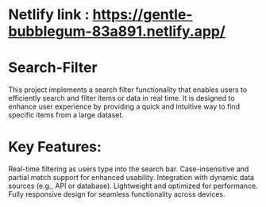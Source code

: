 # Netlify link : https://gentle-bubblegum-83a891.netlify.app/
# Search-Filter
This project implements a search filter functionality that enables users to efficiently search and filter items or data in real time. It is designed to enhance user experience by providing a quick and intuitive way to find specific items from a large dataset.

# Key Features:

Real-time filtering as users type into the search bar.
Case-insensitive and partial match support for enhanced usability.
Integration with dynamic data sources (e.g., API or database).
Lightweight and optimized for performance.
Fully responsive design for seamless functionality across devices.
